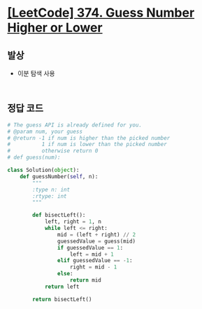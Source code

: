 # [[LeetCode] 374. Guess Number Higher or Lower](https://leetcode.com/problems/guess-number-higher-or-lower/)

## 발상

- 이분 탐색 사용

## <br>정답 코드

```python
# The guess API is already defined for you.
# @param num, your guess
# @return -1 if num is higher than the picked number
#          1 if num is lower than the picked number
#          otherwise return 0
# def guess(num):

class Solution(object):
    def guessNumber(self, n):
        """
        :type n: int
        :rtype: int
        """

        def bisectLeft():
            left, right = 1, n
            while left <= right:
                mid = (left + right) // 2
                guessedValue = guess(mid)
                if guessedValue == 1:
                    left = mid + 1
                elif guessedValue == -1:
                    right = mid - 1
                else:
                    return mid
            return left

        return bisectLeft()

```
